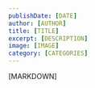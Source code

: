 ```yaml
---
publishDate: [DATE]
author: [AUTHOR]
title: [TITLE]
excerpt: [DESCRIPTION]
image: [IMAGE]
category: [CATEGORIES]
---
```


[MARKDOWN]
